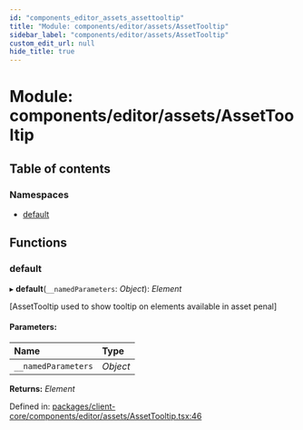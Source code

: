 ```yaml
---
id: "components_editor_assets_assettooltip"
title: "Module: components/editor/assets/AssetTooltip"
sidebar_label: "components/editor/assets/AssetTooltip"
custom_edit_url: null
hide_title: true
---
```


# Module: components/editor/assets/AssetTooltip

## Table of contents

### Namespaces

- [default](components_editor_assets_assettooltip.default.md)

## Functions

### default

▸ **default**(`__namedParameters`: *Object*): *Element*

[AssetTooltip used to show tooltip on elements available in asset penal]

#### Parameters:

Name | Type |
:------ | :------ |
`__namedParameters` | *Object* |

**Returns:** *Element*

Defined in: [packages/client-core/components/editor/assets/AssetTooltip.tsx:46](https://github.com/xr3ngine/xr3ngine/blob/56376a778/packages/client-core/components/editor/assets/AssetTooltip.tsx#L46)

